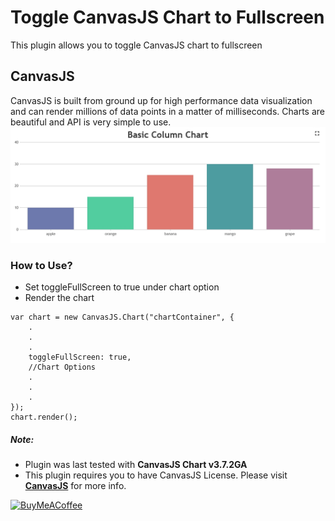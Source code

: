 # Toggle CanvasJS Chart to Fullscreen

This plugin allows you to toggle CanvasJS chart to fullscreen

## CanvasJS
CanvasJS is built from ground up for high performance data visualization and can render millions of data points in a matter of milliseconds. Charts are beautiful and API is very simple to use.
![CanvasJS Chart Fullscreen](https://raw.githubusercontent.com/vishwas-r/CanvasJS-Chart-FullScreen/main/screenshots/togglefullscreen.jpg)

### How to Use?
- Set toggleFullScreen to true under chart option
- Render the chart

```
var chart = new CanvasJS.Chart("chartContainer", {
    .
    .
    .
	toggleFullScreen: true,
    //Chart Options
    .
    .
    .
});
chart.render();
```

##### Note: 
- Plugin was last tested with **CanvasJS Chart v3.7.2GA**
- This plugin requires you to have CanvasJS License. Please visit **[CanvasJS](https://canvasjs.com/license/)** for more info.

<a href="https://www.buymeacoffee.com/vishwas.r" target="_blank"><img src="https://cdn.buymeacoffee.com/buttons/v2/default-yellow.png" alt="BuyMeACoffee" width="200"/></a>
